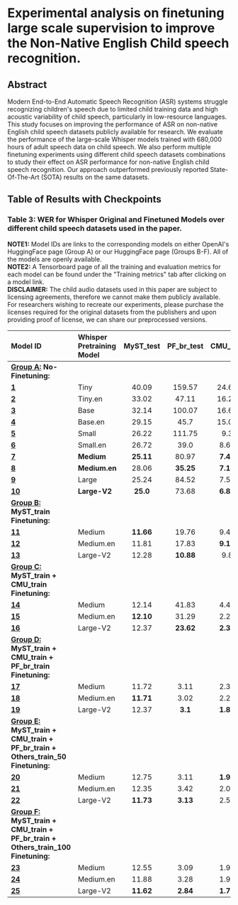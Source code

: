 # Experimental analysis on finetuning large scale supervision to improve the Non-Native English Child speech recognition.

## Abstract

Modern End-to-End Automatic Speech Recognition (ASR) systems struggle recognizing children's speech due to limited child training data and high acoustic variability of child speech, particularly in low-resource languages. This study focuses on improving the performance of ASR on non-native English child speech datasets publicly available for research. We evaluate the performance of the large-scale Whisper models trained with 680,000 hours of adult speech data on child speech. We also perform multiple finetuning experiments using different child speech datasets combinations to study their effect on ASR performance for non-native English child speech recognition. Our approach outperformed previously reported State-Of-The-Art (SOTA) results on the same datasets.

## Table of Results with Checkpoints

### Table 3: WER for Whisper Original and Finetuned Models over different child speech datasets used in the paper.

**NOTE1:** Model IDs are links to the corresponding models on either OpenAI's HuggingFace page (Group A) or our HuggingFace page (Groups B-F). All of the models are openly available.<br />
**NOTE2:** A Tensorboard page of all the training and evaluation metrics for each model can be found under the "Training metrics" tab after clicking on a model link.<br />
**DISCLAIMER:** The child audio datasets used in this paper are subject to licensing agreements, therefore we cannot make them publicly available. For researchers wishing to recreate our experiments, please purchase the licenses required for the original datasets from the publishers and upon providing proof of license, we can share our preprocessed versions.

| **Model ID**   | **Whisper Pretraining Model** | **MyST_test** | **PF_br_test** | **CMU_test** | **PF_sw_test** | **PF_ge_test** | **PF_it_test** | **SO_test** | **Dev_clean** |
| :---    | :------ | :------: | :------: | :------: | :------: | :------: | :------: | :------: | :------: |
| **<ins>Group A:</ins> No-Finetuning:** |
| [**1**](https://huggingface.co/openai/whisper-tiny) | Tiny | 40.09 | 159.57 | 24.62 | 55.32 | 103.68 | 70.57 | 64.83 | 10.85 |
| [**2**](https://huggingface.co/openai/whisper-tiny.en) | Tiny.en | 33.02 | 47.11 | 16.25 | 45.23 | 89.8 | 47.22 | 51.28 | 8.62 |
| [**3**](https://huggingface.co/openai/whisper-base) | Base | 32.14 | 100.07 | 16.65 | 53.88 | 126.84 | 50.29 | 60.39 | 8.14 |
| [**4**](https://huggingface.co/openai/whisper-base.en) | Base.en | 29.15 | 45.7 | 15.01 | 37.29 | 93.77 | 46.84 | 38.47 | 7.18 |
| [**5**](https://huggingface.co/openai/whisper-small) | Small | 26.22 | 111.75 | 9.3 | 60.81 | 86.72 | 44.09 | 36.19 | 6.43 |
| [**6**](https://huggingface.co/openai/whisper-small.en) | Small.en | 26.72 | 39.0 | 8.64 | 32.26 | **71.04** | 33.38 | 30.33 | 6.06 |
| [**7**](https://huggingface.co/openai/whisper-medium) | **Medium** | **25.11** | 80.97 | **7.48** | 35.07 | 105.82 | **45.65** | 37.0 | **5.58** |
| [**8**](https://huggingface.co/openai/whisper-medium.en) | **Medium.en** | 28.06 | **35.25** | **7.17** | **27.91**  | **80.4** | **25.94** | **25.29** | 6.2 |
| [**9**](https://huggingface.co/openai/whisper-large) | Large | 25.24 | 84.52 | 7.56 | 33.09 | 79.14 | 51.82 | 37.25 | 5.53 |
| [**10**](https://huggingface.co/openai/whisper-large-v2) | **Large-V2** | **25.0** | 73.68 | **6.86** | **29.99** | **77.56** | **34.97** | **29.39** | **5.4** |
| **<ins>Group B:</ins> MyST_train Finetuning:** |
| [**11**](https://huggingface.co/rishabhjain16/whisper_medium_to_myst55h) | Medium | **11.66** | 19.76 | 9.43 | 34.18 | **62.4** | 24.53 | 24.89 | 5.62 |
| [**12**](https://huggingface.co/rishabhjain16/whisper_medium_en_to_myst55h) | Medium.en | 11.81 | 17.83 | **9.13** | **23.63** | 76.84 | 19.99 | 25.45 | 6.48 |
| [**13**](https://huggingface.co/rishabhjain16/whisper_large_v2_to_myst55h) | Large-V2 | 12.28 | **10.88** | 9.8 | 25.56 | 65.58 | **23.48** | **25.05** | **4.82** |
| **<ins>Group C:</ins> MyST_train + CMU_train Finetuning:** |
| [**14**](https://huggingface.co/rishabhjain16/whisper_medium_to_myst_cmu) | Medium | 12.14 | 41.83 | 4.46 | 158.75 | 113.07 | 125.05 | 33.24 | 6.1 |
| [**15**](https://huggingface.co/rishabhjain16/whisper_medium_en_to_myst_cmu) | Medium.en | **12.10** | 31.29 | 2.27 | 138.95 | 125.37 | 77.38 | 33.32 | 6.13 |
| [**16**](https://huggingface.co/rishabhjain16/whisper_large_v2_to_myst_cmu) | Large-V2 | 12.37 | **23.62** | **2.32** | 184.24 | 211.01 | 180.79 | 48.34 | **4.81** |
| **<ins>Group D:</ins> MyST_train + CMU_train + PF_br_train Finetuning:** |
| [**17**](https://huggingface.co/rishabhjain16/whisper_medium_to_myst_cmu_pf) | Medium | 11.72 | 3.11 | 2.36 | 23.94 | 86.13 | 16.72 | 27.88 | 5.62 |
| [**18**](https://huggingface.co/rishabhjain16/whisper_medium_en_to_myst_cmu_pf) | Medium.en | **11.71** | 3.02 | 2.23 | 21.65 | **68.1** | **15.87** | **26.43** | 5.57 |
| [**19**](https://huggingface.co/rishabhjain16/whisper_large_v2_to_myst_cmu_pf) | Large-V2 | 12.37 | **3.1** | **1.86** | 43.34 | 71.18 | 56.29 | 32.99 | **4.75** |
| **<ins>Group E:</ins> MyST_train + CMU_train + PF_br_train + Others_train_50 Finetuning:** |
| [**20**](https://huggingface.co/rishabhjain16/whisper_medium_to_myst_cmu_pf_ot50) | Medium | 12.75 | 3.11 | **1.98** | **8.99** | 36.67 | **5.14** | **16.09** | 6.09 |
| [**21**](https://huggingface.co/rishabhjain16/whisper_medium_en_to_myst_cmu_pf_ot50) | Medium.en | 12.35 | 3.42 | 2.06 | 9.04 | 35.92 | 5.84 | 17.55 | 5.28 |
| [**22**](https://huggingface.co/rishabhjain16/whisper_large_v2_to_myst_cmu_pf_ot50) | Large-V2 | **11.73** | **3.13** | 2.56 | 9.67 | **35.05** | 5.51 | 15.83 | **4.69** |
| **<ins>Group F:</ins> MyST_train + CMU_train + PF_br_train + Others_train_100 Finetuning:** |
| [**23**](https://huggingface.co/rishabhjain16/whisper_medium_to_myst_cmu_pf_ot100) | Medium | 12.55 | 3.09 | 1.96 | **7.66** | 34.77 | **4.11** | **14.31** | 6.06 |
| [**24**](https://huggingface.co/rishabhjain16/whisper_medium_en_to_myst_cmu_pf_ot100) | Medium.en | 11.88 | 3.28 | 1.98 | 8.16 | 34.99 | 4.65 | 15.87 | 5.15 |
| [**25**](https://huggingface.co/rishabhjain16/whisper_large_v2_to_myst_cmu_pf_ot100) | Large-V2 | **11.62** | **2.84** | **1.75** | 8.36 | **34.26** | 4.4 | 14.52 | **4.53** |


